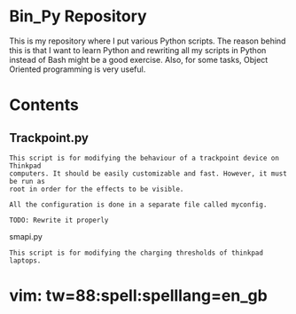Bin\_Py Repository
====

This is my repository where I put various Python scripts. The reason behind this is that
I want to learn Python and rewriting all my scripts in Python instead of Bash might be a
good exercise. Also, for some tasks, Object Oriented programming is very useful.

Contents
====

Trackpoint.py
----

    This script is for modifying the behaviour of a trackpoint device on Thinkpad
    computers. It should be easily customizable and fast. However, it must be run as
    root in order for the effects to be visible.

    All the configuration is done in a separate file called myconfig.

    TODO: Rewrite it properly

smapi.py

    This script is for modifying the charging thresholds of thinkpad laptops.
    

# vim: tw=88:spell:spelllang=en_gb
